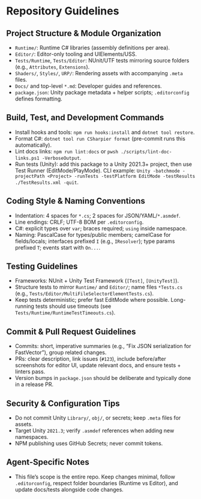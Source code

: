 # Repository Guidelines

## Project Structure & Module Organization
- `Runtime/`: Runtime C# libraries (assembly definitions per area).
- `Editor/`: Editor-only tooling and UIElements/USS.
- `Tests/Runtime`, `Tests/Editor`: NUnit/UTF tests mirroring source folders (e.g., `Attributes`, `Extensions`).
- `Shaders/`, `Styles/`, `URP/`: Rendering assets with accompanying `.meta` files.
- `Docs/` and top-level `*.md`: Developer guides and references.
- `package.json`: Unity package metadata + helper scripts; `.editorconfig` defines formatting.

## Build, Test, and Development Commands
- Install hooks and tools: `npm run hooks:install` and `dotnet tool restore`.
- Format C#: `dotnet tool run CSharpier format` (pre-commit runs this automatically).
- Lint docs links: `npm run lint:docs` or `pwsh ./scripts/lint-doc-links.ps1 -VerboseOutput`.
- Run tests (Unity): add this package to a Unity 2021.3+ project, then use Test Runner (EditMode/PlayMode). CLI example:
  `Unity -batchmode -projectPath <Project> -runTests -testPlatform EditMode -testResults ./TestResults.xml -quit`.

## Coding Style & Naming Conventions
- Indentation: 4 spaces for `*.cs`; 2 spaces for JSON/YAML/`*.asmdef`.
- Line endings: CRLF; UTF-8 BOM per `.editorconfig`.
- C#: explicit types over `var`; braces required; `using` inside namespace.
- Naming: PascalCase for types/public members; camelCase for fields/locals; interfaces prefixed `I` (e.g., `IResolver`); type params prefixed `T`; events start with `On...`.

## Testing Guidelines
- Frameworks: NUnit + Unity Test Framework (`[Test]`, `[UnityTest]`).
- Structure tests to mirror `Runtime/` and `Editor/`; name files `*Tests.cs` (e.g., `Tests/Editor/MultiFileSelectorElementTests.cs`).
- Keep tests deterministic; prefer fast EditMode where possible. Long-running tests should use timeouts (see `Tests/Runtime/RuntimeTestTimeouts.cs`).

## Commit & Pull Request Guidelines
- Commits: short, imperative summaries (e.g., “Fix JSON serialization for FastVector”), group related changes.
- PRs: clear description, link issues (`#123`), include before/after screenshots for editor UI, update relevant docs, and ensure tests + linters pass.
- Version bumps in `package.json` should be deliberate and typically done in a release PR.

## Security & Configuration Tips
- Do not commit Unity `Library/`, `obj/`, or secrets; keep `.meta` files for assets.
- Target Unity `2021.3`; verify `.asmdef` references when adding new namespaces.
- NPM publishing uses GitHub Secrets; never commit tokens.

## Agent-Specific Notes
- This file’s scope is the entire repo. Keep changes minimal, follow `.editorconfig`, respect folder boundaries (Runtime vs Editor), and update docs/tests alongside code changes.

